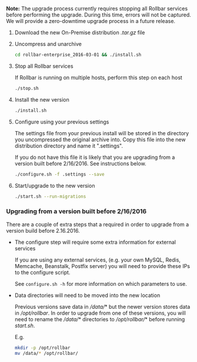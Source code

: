 **Note:** The upgrade process currently requires stopping all Rollbar services before performing the upgrade. 
During this time, errors will not be captured. We will provide a zero-downtime upgrade process in 
a future release.

1. Download the new On-Premise distribution *.tar.gz* file
2. Uncompress and unarchive

   ```sh
   cd rollbar-enterprise_2016-03-01 && ./install.sh
   ```
3. Stop all Rollbar services
   
   If Rollbar is running on multiple hosts, perform this step on each host
   
   ```sh
   ./stop.sh
   ```
4. Install the new version

   ```sh
   ./install.sh
   ```
5. Configure using your previous settings

   The settings file from your previous install will be stored in the directory 
   you uncompressed the original archive into. Copy this file into the new distribution directory
   and name it ".settings".
   
   If you do not have this file it is likely that you are upgrading from a version built before 
   2/16/2016. See instructions below.
   
   ```sh
   ./configure.sh -f .settings --save
   ```
6. Start/upgrade to the new version

   ```sh
   ./start.sh --run-migrations
   ```

### Upgrading from a version built before 2/16/2016

There are a couple of extra steps that a required in order to upgrade from a version build before
2.16.2016.

- The configure step will require some extra information for external services
  
  If you are using any external services, (e.g. your own MySQL, Redis, Memcache, Beanstalk, Postfix server)
  you will need to provide these IPs to the configure script. 

  See `configure.sh -h` for more information on which parameters to use.

- Data directories will need to be moved into the new location

  Previous versions save data in */data/** but the newer version stores data in */opt/rollbar*. 
  In order to upgrade from one of these versions, you will need to rename the */data/** directories
  to */opt/rollbar/** before running *start.sh*.
  
  E.g.
  
  ```sh
  mkdir -p /opt/rollbar
  mv /data/* /opt/rollbar/
  ```
